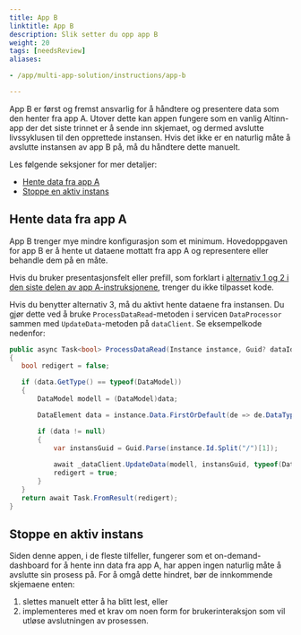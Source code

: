 ```yaml
---
title: App B
linktitle: App B
description: Slik setter du opp app B
weight: 20
tags: [needsReview]
aliases:

- /app/multi-app-solution/instructions/app-b

---
```


App B er først og fremst ansvarlig for å håndtere og presentere data som den henter fra app A.
Utover dette kan appen fungere som en vanlig Altinn-app der det siste trinnet er å sende inn skjemaet,
og dermed avslutte livssyklusen til den opprettede instansen.
Hvis det ikke er en naturlig måte å avslutte instansen av app B på, må du håndtere dette manuelt.

Les følgende seksjoner for mer detaljer:

- [Hente data fra app A](#hente-data-fra-app-a)
- [Stoppe en aktiv instans](#stoppe-en-aktiv-instans)

## Hente data fra app A

App B trenger mye mindre konfigurasjon som et minimum.
Hovedoppgaven for app B er å hente ut dataene mottatt fra app A og representere eller behandle dem på en måte.

Hvis du bruker presentasjonsfelt eller prefill, som forklart
i [alternativ 1 og 2 i den siste delen av app A-instruksjonene](/nb/altinn-studio/v8/guides/development/multi-app-solution/instructions/app-a#kontrollere-data-i-app-b),
trenger du ikke tilpasset kode.

Hvis du benytter alternativ 3, må du aktivt hente dataene fra instansen.
Du gjør dette ved å bruke `ProcessDataRead`-metoden i servicen `DataProcessor` sammen med `UpdateData`-metoden på `dataClient`.
Se eksempelkode nedenfor:

```csharp
public async Task<bool> ProcessDataRead(Instance instance, Guid? dataId, object data)
{
   bool redigert = false;

   if (data.GetType() == typeof(DataModel))
   {
       DataModel modell = (DataModel)data;

       DataElement data = instance.Data.FirstOrDefault(de => de.DataType == [DATA_TYPE]);

       if (data != null)
       {
           var instansGuid = Guid.Parse(instance.Id.Split("/")[1]);
          
           await _dataClient.UpdateData(modell, instansGuid, typeof(DataModel), instance.Org, instance.AppId, int.Parse(instance.InstanceOwner.PartyId), Guid.Parse(instance.Data.Where(de => de.DataType == [DATA_TYPE]).First().Id));
           redigert = true;
       }
   }
   return await Task.FromResult(redigert);
}
```

## Stoppe en aktiv instans

Siden denne appen, i de fleste tilfeller, fungerer som
et on-demand-dashboard for å hente inn data fra app A, har appen ingen naturlig måte å avslutte sin prosess på.
For å omgå dette hindret, bør de innkommende skjemaene enten:

1. slettes manuelt etter å ha blitt lest, eller
2. implementeres med et krav om noen form for brukerinteraksjon som vil utløse avslutningen av prosessen. 